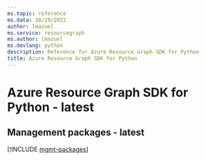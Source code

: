 ```yaml
---
ms.topic: reference
ms.data: 10/19/2022
author: lmazuel
ms.service: resourcegraph
ms.author: lmazuel
ms.devlang: python
description: Reference for Azure Resource Graph SDK for Python
title: Azure Resource Graph SDK for Python
---
```

# Azure Resource Graph SDK for Python - latest

## Management packages - latest
[!INCLUDE [mgmt-packages](resource-graph-mgmt-index.md)]